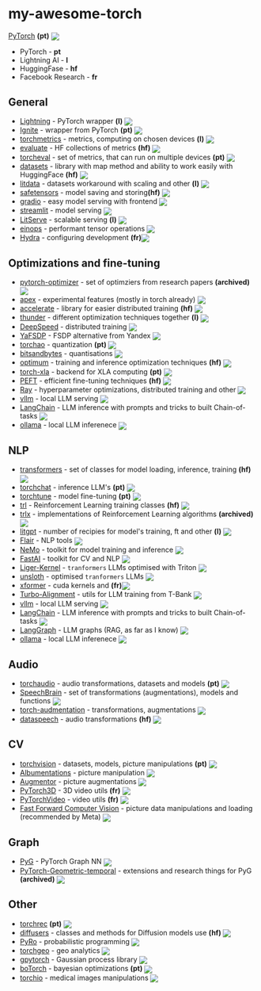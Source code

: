 # my-awesome-torch
[PyTorch](https://github.com/pytorch/pytorch) <b>(pt)</b>  <img src="https://img.shields.io/github/stars/pytorch/pytorch?style=social" align="center">

- PyTorch - <b>pt</b>
- Lightning AI - <b>l</b>
- HuggingFase - <b>hf</b>
- Facebook Research - <b>fr</b>

## General
- [Lightning](https://github.com/Lightning-AI/pytorch-lightning) - PyTorch wrapper <b>(l)</b> <img src="https://img.shields.io/github/stars/Lightning-AI/pytorch-lightning?style=social" align="center">
- [Ignite](https://github.com/pytorch/ignite) - wrapper from PyTorch <b>(pt)</b> <img src="https://img.shields.io/github/stars/pytorch/ignite?style=social" align="center">
- [torchmetrics](https://github.com/Lightning-AI/torchmetrics) - metrics, computing on chosen devices <b>(l)</b> <img src="https://img.shields.io/github/stars/Lightning-AI/torchmetrics?style=social" align="center">
- [evaluate](https://github.com/huggingface/evaluate) - HF collections of metrics <b>(hf)</b> <img src="https://img.shields.io/github/stars/huggingface/evaluate?style=social" align="center">
- [torcheval](https://github.com/pytorch/torcheval) - set of metrics, that can run on multiple devices <b>(pt)</b> <img src="https://img.shields.io/github/stars/pytorch/torcheval?style=social" align="center">
- [datasets](https://github.com/huggingface/datasets) - library with map method and ability to work easily with HuggingFace <b>(hf)</b> <img src="https://img.shields.io/github/stars/huggingface/datasets?style=social" align="center">
- [litdata](https://github.com/Lightning-AI/litdata) - datasets workaround with scaling and other <b>(l)</b> <img src="https://img.shields.io/github/stars/Lightning-AI/litdata?style=social" align="center">
- [safetensors](https://github.com/huggingface/safetensors) - model saving and storing<b>(hf)</b> <img src="https://img.shields.io/github/stars/huggingface/safetensors?style=social" align="center">
- [gradio](https://github.com/gradio-app/gradio) - easy model serving with frontend  <img src="https://img.shields.io/github/stars/gradio-app/gradio?style=social" align="center">
- [streamlit](https://github.com/streamlit/streamlit) - model serving <img src="https://img.shields.io/github/stars/streamlit/streamlit?style=social" align="center">
- [LitServe](https://github.com/Lightning-AI/LitServe) - scalable serving <b>(l)</b> <img src="https://img.shields.io/github/stars/Lightning-AI/LitServe?style=social" align="center">
- [einops](https://github.com/arogozhnikov/einops) - performant tensor operations <img src="https://img.shields.io/github/stars/arogozhnikov/einops?style=social" align="center">
- [Hydra](https://github.com/facebookresearch/hydra) - configuring development <b>(fr)</b><img src="https://img.shields.io/github/stars/facebookresearch/hydra?style=social" align="center">

## Optimizations and fine-tuning
- [pytorch-optimizer](https://github.com/jettify/pytorch-optimizer) - set of optimziers from research papers <b>(archived)</b> <img src="https://img.shields.io/github/stars/jettify/pytorch-optimizer?style=social" align="center">
- [apex](https://github.com/NVIDIA/apex) - experimental features (mostly in torch already) <img src="https://img.shields.io/github/stars/NVIDIA/apex?style=social" align="center">
- [accelerate](https://github.com/huggingface/accelerate) - library for easier distributed training <b>(hf)</b> <img src="https://img.shields.io/github/stars/huggingface/accelerate?style=social" align="center">
- [thunder](https://github.com/Lightning-AI/lightning-thunder) - different optimization techniques together <b>(l)</b> <img src="https://img.shields.io/github/stars/Lightning-AI/lightning-thunder?style=social" align="center">
- [DeepSpeed](https://github.com/microsoft/DeepSpeed) - distributed training <img src="https://img.shields.io/github/stars/microsoft/DeepSpeed?style=social" align="center">
- [YaFSDP](https://github.com/yandex/YaFSDP) - FSDP alternative from Yandex <img src="https://img.shields.io/github/stars/yandex/YaFSDP?style=social" align="center">
- [torchao](https://github.com/pytorch/ao) - quantization <b>(pt)</b> <img src="https://img.shields.io/github/stars/pytorch/ao?style=social" align="center">
- [bitsandbytes](https://github.com/bitsandbytes-foundation/bitsandbytes) - quantisations <img src="https://img.shields.io/github/stars/bitsandbytes-foundation/bitsandbytes?style=social" align="center">
- [optimum](https://github.com/huggingface/optimum) - training and inference optimization techniques <b>(hf)</b> <img src="https://img.shields.io/github/stars/huggingface/optimum?style=social" align="center">
- [torch-xla](https://github.com/pytorch/xla) - backend for XLA computing <b>(pt)</b> <img src="https://img.shields.io/github/stars/pytorch/xla?style=social" align="center">
- [PEFT](https://github.com/huggingface/peft) - efficient fine-tuning techniques <b>(hf)</b> <img src="https://img.shields.io/github/stars/huggingface/peft?style=social" align="center">
- [Ray](https://github.com/ray-project/ray) - hyperparameter optimizations, distributed training and other <img src="https://img.shields.io/github/stars/ray-project/ray?style=social" align="center">
-  [vllm](https://github.com/vllm-project/vllm) - local LLM serving <img src="https://img.shields.io/github/stars/vllm-project/vllm?style=social" align="center">
-  [LangChain](https://github.com/langchain-ai/langchain) - LLM inference with prompts and tricks to built Chain-of-tasks <img src="https://img.shields.io/github/stars/langchain-ai/langchain?style=social" align="center">
-  [ollama](https://github.com/ollama/ollama) - local LLM inferenece <img src="https://img.shields.io/github/stars/ollama/ollama?style=social" align="center">

## NLP
- [transformers](https://github.com/huggingface/transformers) - set of classes for model loading, inference, training <b>(hf)</b> <img src="https://img.shields.io/github/stars/huggingface/transformers?style=social" align="center">
- [torchchat](https://github.com/pytorch/torchchat) - inference LLM's <b>(pt)</b> <img src="https://img.shields.io/github/stars/pytorch/torchchat?style=social" align="center">
- [torchtune](https://github.com/pytorch/torchtune) - model fine-tuning <b>(pt)</b> <img src="https://img.shields.io/github/stars/pytorch/torchtune?style=social" align="center">
- [trl](https://github.com/huggingface/trl) - Reinforcement Learning training classes <b>(hf)</b> <img src="https://img.shields.io/github/stars/huggingface/trl?style=social" align="center">
- [trlx](https://github.com/CarperAI/trlx) - implementations of Reinforcement Learning algorithms <b>(archived)</b> <img src="https://img.shields.io/github/stars/CarperAI/trlx?style=social" align="center">
- [litgpt](https://github.com/Lightning-AI/litgpt) - number of recipies for model's training, ft and other <b>(l)</b> <img src="https://img.shields.io/github/stars/Lightning-AI/litgpt?style=social" align="center">
- [Flair](https://github.com/flairNLP/flair) - NLP tools <img src="https://img.shields.io/github/stars/flairNLP/flair?style=social" align="center">
- [NeMo](https://github.com/NVIDIA/NeMo) - toolkit for model training and inference <img src="https://img.shields.io/github/stars/NVIDIA/NeMo?style=social" align="center">
- [FastAI](https://github.com/fastai/fastai) - toolkit for CV and NLP <img src="https://img.shields.io/github/stars/fastai/fastai?style=social" align="center">
- [Liger-Kernel](https://github.com/linkedin/Liger-Kernel) - `tranformers` LLMs optimised with Triton <img src="https://img.shields.io/github/stars/linkedin/Liger-Kernel?style=social" align="center">
- [unsloth](https://github.com/unslothai/unsloth) - optimised `tranformers` LLMs <img src="https://img.shields.io/github/stars/unslothai/unsloth?style=social" align="center">
- [xformer](https://github.com/facebookresearch/xformers) - cuda kernels and  <b>(fr)</b><img src="https://img.shields.io/github/stars/facebookresearch/xformers?style=social" align="center">
- [Turbo-Alignment](https://github.com/turbo-llm/turbo-alignment) - utils for LLM training from T-Bank <img src="https://img.shields.io/github/stars/turbo-llm/turbo-alignment?style=social" align="center">
-  [vllm](https://github.com/vllm-project/vllm) - local LLM serving <img src="https://img.shields.io/github/stars/vllm-project/vllm?style=social" align="center">
-  [LangChain](https://github.com/langchain-ai/langchain) - LLM inference with prompts and tricks to built Chain-of-tasks <img src="https://img.shields.io/github/stars/langchain-ai/langchain?style=social" align="center">
- [LangGraph](https://github.com/langchain-ai/langgraph) - LLM graphs (RAG, as far as I know) <img src="https://img.shields.io/github/stars/langchain-ai/langgraph?style=social" align="center">
-  [ollama](https://github.com/ollama/ollama) - local LLM inferenece <img src="https://img.shields.io/github/stars/ollama/ollama?style=social" align="center">


## Audio
- [torchaudio](https://github.com/pytorch/audio) - audio transformations, datasets and models <b>(pt)</b> <img src="https://img.shields.io/github/stars/pytorch/audio?style=social" align="center">
- [SpeechBrain](https://github.com/speechbrain/speechbrain) - set of transformations (augmentations), models and functions <img src="https://img.shields.io/github/stars/speechbrain/speechbrain?style=social" align="center">
- [torch-audmentation](https://github.com/asteroid-team/torch-audiomentations) - transformations, augmentations <img src="https://img.shields.io/github/stars/asteroid-team/torch-audiomentations?style=social" align="center">
- [dataspeech](https://github.com/huggingface/dataspeech) - audio transformations <b>(hf)</b> <img src="https://img.shields.io/github/stars/huggingface/dataspeech?style=social" align="center">

## CV
- [torchvision](https://github.com/pytorch/vision) - datasets, models, picture manipulations <b>(pt)</b> <img src="https://img.shields.io/github/stars/pytorch/vision?style=social" align="center">
- [Albumentations](https://github.com/albumentations-team/albumentations) - picture manipulation <img src="https://img.shields.io/github/stars/albumentations-team/albumentations?style=social" align="center">
- [Augmentor](https://github.com/mdbloice/Augmentor) - picture augmentations <img src="https://img.shields.io/github/stars/mdbloice/Augmentor?style=social" align="center">
- [PyTorch3D](https://github.com/facebookresearch/pytorch3d) - 3D video utils <b>(fr)</b> <img src="https://img.shields.io/github/stars/facebookresearch/pytorch3d?style=social" align="center">
- [PyTorchVideo](https://github.com/facebookresearch/pytorchvideo) - video utils <b>(fr)</b> <img src="https://img.shields.io/github/stars/facebookresearch/pytorchvideo?style=social" align="center">
- [Fast Forward Computer Vision](https://github.com/libffcv/ffcv) - picture data manipulations and loading (recommended by Meta) <img src="https://img.shields.io/github/stars/libffcv/ffcv?style=social" align="center">

## Graph
- [PyG](https://github.com/pyg-team/pytorch_geometric) - PyTorch Graph NN <img src="https://img.shields.io/github/stars/pyg-team/pytorch_geometric?style=social" align="center">
- [PyTorch-Geometric-temporal](https://github.com/benedekrozemberczki/pytorch_geometric_temporal) - extensions and research things for PyG <b>(archived)</b> <img src="https://img.shields.io/github/stars/benedekrozemberczki/pytorch_geometric_temporal?style=social" align="center">

## Other
- [torchrec](https://github.com/pytorch/torchrec) <b>(pt)</b> <img src="https://img.shields.io/github/stars/pytorch/torchrec?style=social" align="center">
- [diffusers](https://github.com/huggingface/diffusers) - classes and methods for Diffusion models use <b>(hf)</b> <img src="https://img.shields.io/github/stars/huggingface/diffusers?style=social" align="center">
- [PyRo](https://github.com/pyro-ppl/pyro) - probabilistic programming <img src="https://img.shields.io/github/stars/pyro-ppl/pyro?style=social" align="center">
- [torchgeo](https://github.com/microsoft/torchgeo) - geo analytics <img src="https://img.shields.io/github/stars/microsoft/torchgeo?style=social" align="center">
- [gpytorch](https://github.com/cornellius-gp/gpytorch) - Gaussian process library <img src="https://img.shields.io/github/stars/cornellius-gp/gpytorch?style=social" align="center">
- [boTorch](https://github.com/pytorch/botorch) - bayesian optimizations <b>(pt)</b> <img src="https://img.shields.io/github/stars/pytorch/botorch?style=social" align="center">
- [torchio](https://github.com/fepegar/torchio) - medical images manipulations <img src="https://img.shields.io/github/stars/fepegar/torchio?style=social" align="center">
